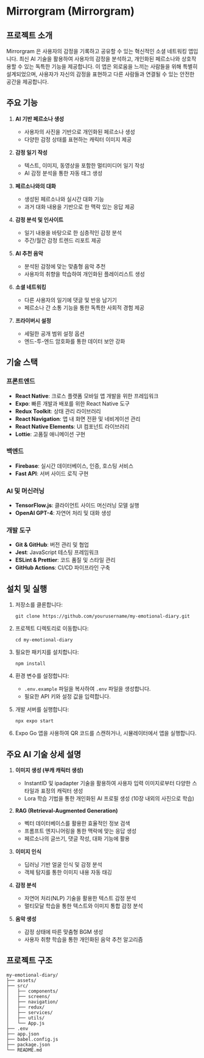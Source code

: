 # Mirrorgram (Mirrorgram)

## 프로젝트 소개

Mirrorgram 은 사용자의 감정을 기록하고 공유할 수 있는 혁신적인 소셜 네트워킹 앱입니다. 최신 AI 기술을 활용하여 사용자의 감정을 분석하고, 개인화된 페르소나와 상호작용할 수 있는 독특한 기능을 제공합니다. 이 앱은 외로움을 느끼는 사람들을 위해 특별히 설계되었으며, 사용자가 자신의 감정을 표현하고 다른 사람들과 연결될 수 있는 안전한 공간을 제공합니다.

## 주요 기능

1. **AI 기반 페르소나 생성**
   - 사용자의 사진을 기반으로 개인화된 페르소나 생성
   - 다양한 감정 상태를 표현하는 캐릭터 이미지 제공

2. **감정 일기 작성**
   - 텍스트, 이미지, 동영상을 포함한 멀티미디어 일기 작성
   - AI 감정 분석을 통한 자동 태그 생성

3. **페르소나와의 대화**
   - 생성된 페르소나와 실시간 대화 기능
   - 과거 대화 내용을 기반으로 한 맥락 있는 응답 제공

4. **감정 분석 및 인사이트**
   - 일기 내용을 바탕으로 한 심층적인 감정 분석
   - 주간/월간 감정 트렌드 리포트 제공

5. **AI 추천 음악**
   - 분석된 감정에 맞는 맞춤형 음악 추천
   - 사용자의 취향을 학습하여 개인화된 플레이리스트 생성

6. **소셜 네트워킹**
   - 다른 사용자의 일기에 댓글 및 반응 남기기
   - 페르소나 간 소통 기능을 통한 독특한 사회적 경험 제공

7. **프라이버시 설정**
   - 세밀한 공개 범위 설정 옵션
   - 엔드-투-엔드 암호화를 통한 데이터 보안 강화

## 기술 스택

### 프론트엔드
- **React Native**: 크로스 플랫폼 모바일 앱 개발을 위한 프레임워크
- **Expo**: 빠른 개발과 배포를 위한 React Native 도구
- **Redux Toolkit**: 상태 관리 라이브러리
- **React Navigation**: 앱 내 화면 전환 및 네비게이션 관리
- **React Native Elements**: UI 컴포넌트 라이브러리
- **Lottie**: 고품질 애니메이션 구현

### 백엔드
- **Firebase**: 실시간 데이터베이스, 인증, 호스팅 서비스
- **Fast API**: 서버 사이드 로직 구현

### AI 및 머신러닝
- **TensorFlow.js**: 클라이언트 사이드 머신러닝 모델 실행
- **OpenAI GPT-4**: 자연어 처리 및 대화 생성

### 개발 도구
- **Git & GitHub**: 버전 관리 및 협업
- **Jest**: JavaScript 테스팅 프레임워크
- **ESLint & Prettier**: 코드 품질 및 스타일 관리
- **GitHub Actions**: CI/CD 파이프라인 구축

## 설치 및 실행

1. 저장소를 클론합니다:
   ```
   git clone https://github.com/yourusername/my-emotional-diary.git
   ```

2. 프로젝트 디렉토리로 이동합니다:
   ```
   cd my-emotional-diary
   ```

3. 필요한 패키지를 설치합니다:
   ```
   npm install
   ```

4. 환경 변수를 설정합니다:
   - `.env.example` 파일을 복사하여 `.env` 파일을 생성합니다.
   - 필요한 API 키와 설정 값을 입력합니다.

5. 개발 서버를 실행합니다:
   ```
   npx expo start
   ```

6. Expo Go 앱을 사용하여 QR 코드를 스캔하거나, 시뮬레이터에서 앱을 실행합니다.

## 주요 AI 기술 상세 설명

1. **이미지 생성 (부캐 캐릭터 생성)**
   - InstantID 및 ipadapter 기술을 활용하여 사용자 입력 이미지로부터 다양한 스타일과 표정의 캐릭터 생성
   - Lora 학습 기법을 통한 개인화된 AI 프로필 생성 (10장 내외의 사진으로 학습)

2. **RAG (Retrieval-Augmented Generation)**
   - 벡터 데이터베이스를 활용한 효율적인 정보 검색
   - 프롬프트 엔지니어링을 통한 맥락에 맞는 응답 생성
   - 페르소나의 글쓰기, 댓글 작성, 대화 기능에 활용

3. **이미지 인식**
   - 딥러닝 기반 얼굴 인식 및 감정 분석
   - 객체 탐지를 통한 이미지 내용 자동 태깅

4. **감정 분석**
   - 자연어 처리(NLP) 기술을 활용한 텍스트 감정 분석
   - 멀티모달 학습을 통한 텍스트와 이미지 통합 감정 분석

5. **음악 생성**
   - 감정 상태에 따른 맞춤형 BGM 생성
   - 사용자 취향 학습을 통한 개인화된 음악 추천 알고리즘

## 프로젝트 구조

```
my-emotional-diary/
├── assets/
├── src/
│   ├── components/
│   ├── screens/
│   ├── navigation/
│   ├── redux/
│   ├── services/
│   ├── utils/
│   └── App.js
├── .env
├── app.json
├── babel.config.js
├── package.json
└── README.md
```

